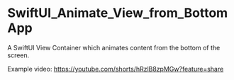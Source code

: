 # SwiftUI_Animate_View_from_BottomApp
A SwiftUI View Container which animates content from the bottom of the screen.

Example video:
https://youtube.com/shorts/hRzlB8zpMGw?feature=share
